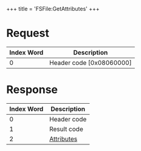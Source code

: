 +++
title = 'FSFile:GetAttributes'
+++

# Request

| Index Word | Description                |
|------------|----------------------------|
| 0          | Header code \[0x08060000\] |

# Response

| Index Word | Description                                             |
|------------|---------------------------------------------------------|
| 0          | Header code                                             |
| 1          | Result code                                             |
| 2          | [Attributes](Filesystem_services#Attributes "wikilink") |
